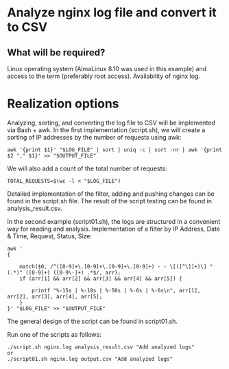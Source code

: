 # Analyze nginx log file and convert it to CSV

## What will be required?
Linux operating system (AlmaLinux 8.10 was used in this example) and access to the term (preferably root access).
Availability of nginx log.

# Realization options
Analyzing, sorting, and converting the log file to CSV will be implemented via Bash + awk.
In the first implementation (script.sh), we will create a sorting of IP addresses by the number of requests using awk:
```
awk '{print $1}' "$LOG_FILE" | sort | uniq -c | sort -nr | awk '{print $2 "," $1}' >> "$OUTPUT_FILE"
```
We will also add a count of the total number of requests:
```
TOTAL_REQUESTS=$(wc -l < "$LOG_FILE")
```
Detailed implementation of the filter, adding and pushing changes can be found in the script.sh file.
The result of the script testing can be found in analysis_result.csv.

In the second example (script01.sh), the logs are structured in a convenient way for reading and analysis.
Implementation of a filter by IP Address, Date & Time, Request, Status, Size:
```
awk '
{
  
    match($0, /^([0-9]+\.[0-9]+\.[0-9]+\.[0-9]+) - - \[([^\]]+)\] "(.*)" ([0-9]+) ([0-9\-]+) .*$/, arr);
    if (arr[1] && arr[2] && arr[3] && arr[4] && arr[5]) {
       
        printf "%-15s | %-18s | %-50s | %-6s | %-6s\n", arr[1], arr[2], arr[3], arr[4], arr[5];
    }
}' "$LOG_FILE" >> "$OUTPUT_FILE"
```
The general design of the script can be found in script01.sh.

Run one of the scripts as follows:
```
./script.sh nginx.log analysis_result.csv "Add analyzed logs"
or
./script01.sh nginx.log output.csv "Add analyzed logs"
```

